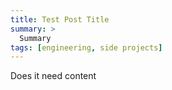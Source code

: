 ```yaml
---
title: Test Post Title
summary: >
  Summary
tags: [engineering, side projects]
---
```


Does it need content
